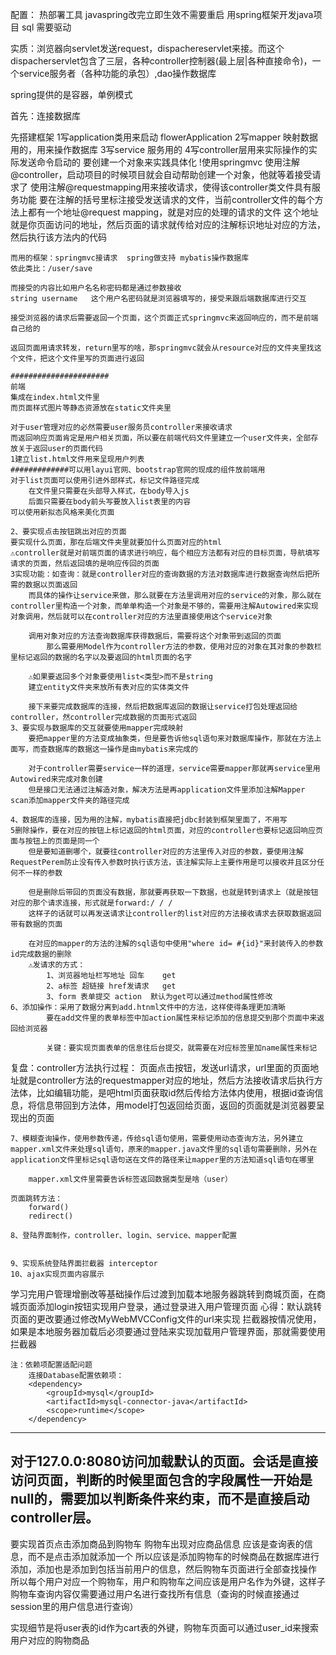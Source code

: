 
配置：
    热部署工具  javaspring改完立即生效不需要重启
    用spring框架开发java项目
    sql 需要驱动


实质：浏览器向servlet发送request，dispachereservlet来接。而这个dispacherservlet包含了三层，各种controller控制器(最上层|各种直接命令)，一个service服务者（各种功能的承包）,dao操作数据库

spring提供的是容器，单例模式

首先：连接数据库

先搭建框架 
1写application类用来启动 flowerApplication
2写mapper 映射数据用的，用来操作数据库
3写service 服务用的
4写controller层用来实际操作的实际发送命令启动的
    要创建一个对象来实践具体化
    !使用springmvc
    使用注解@controller，启动项目的时候项目就会自动帮助创建一个对象，他就等着接受请求了 
    使用注解@requestmapping用来接收请求，使得该controller类文件具有服务功能 要在注解的括号里标注接受发送请求的文件，当前controller文件的每个方法上都有一个地址@request mapping，就是对应的处理的请求的文件    这个地址就是你页面访问的地址，然后页面的请求就传给对应的注解标识地址对应的方法，然后执行该方法内的代码

    而用的框架：springmvc接请求  spring做支持 mybatis操作数据库
    依此类比：/user/save

    而接受的内容比如用户名名称密码都是通过参数接收
    string username   这个用户名密码就是浏览器填写的，接受来跟后端数据库进行交互

    接受浏览器的请求后需要返回一个页面，这个页面正式springmvc来返回响应的，而不是前端自己给的

    返回页面用请求转发，return里写的啥，那springmvc就会从resource对应的文件夹里找这个文件，把这个文件里写的页面进行返回

    ######################
    前端
    集成在index.html文件里
    而页面样式图片等静态资源放在static文件夹里

    对于user管理对应的必然需要user服务员controller来接收请求
    而返回响应页面肯定是用户相关页面，所以要在前端代码文件里建立一个user文件夹，全部存放关于返回user的页面代码
    1建立list.html文件用来呈现用户列表
    #############可以用layui官网、bootstrap官网的现成的组件放前端用
    对于list页面可以使用引进外部样式，标记文件路径完成
        在文件里只需要在头部导入样式，在body导入js
        后面只需要在body前头写要放入list表里的内容
    可以使用新拟态风格来美化页面

    2、要实现点击按钮跳出对应的页面
    要实现什么页面，那在后端文件夹里就要加什么页面对应的html
    ⚠controller就是对前端页面的请求进行响应，每个相应方法都有对应的目标页面，导航填写请求的页面，然后返回填的是响应传回的页面
    3实现功能：如查询：就是controller对应的查询数据的方法对数据库进行数据查询然后把所需的数据以页面返回
        而具体的操作让service来做，那么就要在方法里调用对应的service的对象，那么就在controller里构造一个对象，而单单构造一个对象是不够的，需要用注解Autowired来实现对象调用，然后就可以在controller对应的方法里直接使用这个service对象

        调用对象对应的方法查询数据库获得数据后，需要将这个对象带到返回的页面
            那么需要用Model作为controller方法的参数，使用对应的对象在其对象的参数栏里标记返回的数据的名字以及要返回的html页面的名字
        
        ⚠如果要返回多个对象要使用list<类型>而不是string
        建立entity文件夹来放所有表对应的实体类文件

        接下来要完成数据库的连接，然后把数据库返回的数据让service打包处理返回给controller，然controller完成数据的页面形式返回
    3、要实现与数据库的交互就要使用mapper完成映射
        要把mapper里的方法变成抽象类，但是要告诉他sql语句来对数据库操作，那就在方法上面写，而查数据库的数据这一操作是由mybatis来完成的

        对于controller需要service一样的道理，service需要mapper那就再service里用Autowired来完成对象创建
        但是接口无法通过注解造对象，解决方法是再application文件里添加注解Mapper scan添加mapper文件夹的路径完成

    4、数据库的连接，因为用的注解，mybatis直接把jdbc封装到框架里面了，不用写
    5删除操作，要在对应的按钮上标记返回的html页面，对应的controller也要标记返回响应页面与按钮上的页面是同一个
        但是要知道删哪个，就要往controller对应的方法里传入对应的参数，要使用注解RequestPerem防止没有传入参数时执行该方法，该注解实际上主要作用是可以接收并且区分任何不一样的参数

        但是删除后带回的页面没有数据，那就要再获取一下数据，也就是转到请求上（就是按钮对应的那个请求连接，形式就是forward:/ / /
        这样子的话就可以再发送请求让controller的list对应的方法接收请求去获取数据返回带有数据的页面

        在对应的mapper的方法的注解的sql语句中使用"where id= #{id}"来封装传入的参数id完成数据的删除
        ⚠发请求的方式：
            1、浏览器地址栏写地址 回车    get 
            2、a标签 超链接 href发请求   get
            3、form 表单提交 action  默认为get可以通过method属性修改
    6、添加操作：采用了数据分离到add.htnml文件中的方法，这样使得条理更加清晰
            要在add文件里的表单标签中加action属性来标记添加的信息提交到那个页面中来返回给浏览器

            关键：要实现页面表单的信息往后台提交，就需要在对应标签里加name属性来标记
复盘：controller方法执行过程：
    页面点击按钮，发送url请求，url里面的页面地址就是controller方法的requestmapper对应的地址，然后方法接收请求后执行方法体，比如编辑功能，是吧html页面获取id然后传给方法体内使用，根据id查询信息，将信息带回到方法体，用model打包返回给页面，返回的页面就是浏览器要呈现出的页面

    7、模糊查询操作，使用参数传递，传给sql语句使用，需要使用动态查询方法，另外建立mapper.xml文件来处理sql语句，原来的mapper.java文件里的sql语句需要删除，另外在application文件里标记sql语句送在文件的路径来让mapper里的方法知道sql语句在哪里

        mapper.xml文件里需要告诉标签返回数据类型是啥（user）

    页面跳转方法：
        forward()
        redirect()

    8、登陆界面制作，controller、login、service、mapper配置


    9、实现系统登陆界面拦截器 interceptor
    10、ajax实现页面内容展示

学习完用户管理增删改等基础操作后过渡到加载本地服务器跳转到商城页面，在商城页面添加login按钮实现用户登录，通过登录进入用户管理页面
    心得：默认跳转页面的更改要通过修改MyWebMVCConfig文件的url来实现
        拦截器按情况使用，如果是本地服务器加载后必须要通过登陆来实现加载用户管理界面，那就需要使用拦截器
    
    注：依赖项配置适配问题
        连接Database配置依赖项：
        <dependency>
            <groupId>mysql</groupId>
            <artifactId>mysql-connector-java</artifactId>
            <scope>runtime</scope>
        </dependency>




-----------------
对于127.0.0:8080访问加载默认的页面。会话是直接访问页面，判断的时候里面包含的字段属性一开始是null的，需要加以判断条件来约束，而不是直接启动controller层。
-----------------
要实现首页点击添加商品到购物车 
购物车出现对应商品信息 应该是查询表的信息，而不是点击添加就添加一个 所以应该是添加购物车的时候商品在数据库进行添加，添加也是添加到包括当前用户的信息，然后购物车页面进行全部查找操作 所以每个用户对应一个购物车，用户和购物车之间应该是用户名作为外键，这样子购物车查询内容仅需要通过用户名进行查找所有信息（查询的时候直接通过session里的用户信息进行查询）

实现细节是将user表的id作为cart表的外键，购物车页面可以通过user_id来搜索用户对应的购物商品